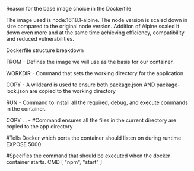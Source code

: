 Reason for the base image choice in the Dockerfile 

The image used is node:16.18.1-alpine. The node version is scaled down in size compared to the original node version. Addition of Alpine scaled it down even more and at the same time achieving efficiency, compatibility and reduced vulnerabilities. 

Dockerfile structure breakdown

FROM - Defines the image we will use as the basis for our container.

WORKDIR - Command that sets the working directory for the application


COPY - A wildcard is used to ensure both package.json AND package-lock.json are copied to the working directory                  


RUN - Command to install all the required, debug, and execute commands in the container. 


COPY . . - #Command ensures all the files in the current directory are copied to the app directory

#Tells Docker which ports the container should listen on during runtime.
EXPOSE 5000 

#Specifies the command that should be executed when the docker container starts.
CMD [ "npm",  "start" ]

